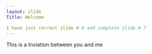 ```yaml
---
layout: slide
Title: Welcome

I have just correct slide # 6 and complete slide # 7 
---
```

This is a Inviation between you and me
